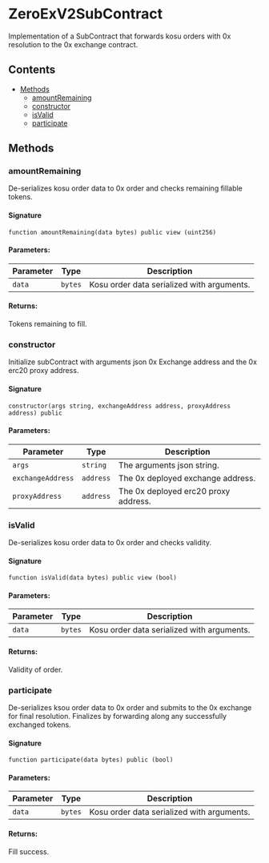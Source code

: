 # ZeroExV2SubContract

Implementation of a SubContract that forwards kosu orders with 0x resolution to the 0x exchange contract.

## Contents

-   [Methods](undefined)
    -   [amountRemaining](#amountremaining)
    -   [constructor](#constructor)
    -   [isValid](#isvalid)
    -   [participate](#participate)

## Methods

### amountRemaining

De-serializes kosu order data to 0x order and checks remaining fillable tokens.

#### Signature

```solidity
function amountRemaining(data bytes) public view (uint256)
```

#### Parameters:

| Parameter | Type    | Description                                |
| --------- | ------- | ------------------------------------------ |
| `data`    | `bytes` | Kosu order data serialized with arguments. |

#### Returns:

Tokens remaining to fill.

### constructor

Initialize subContract with arguments json 0x Exchange address and the 0x erc20 proxy address.

#### Signature

```solidity
constructor(args string, exchangeAddress address, proxyAddress address) public
```

#### Parameters:

| Parameter         | Type      | Description                          |
| ----------------- | --------- | ------------------------------------ |
| `args`            | `string`  | The arguments json string.           |
| `exchangeAddress` | `address` | The 0x deployed exchange address.    |
| `proxyAddress`    | `address` | The 0x deployed erc20 proxy address. |

### isValid

De-serializes kosu order data to 0x order and checks validity.

#### Signature

```solidity
function isValid(data bytes) public view (bool)
```

#### Parameters:

| Parameter | Type    | Description                                |
| --------- | ------- | ------------------------------------------ |
| `data`    | `bytes` | Kosu order data serialized with arguments. |

#### Returns:

Validity of order.

### participate

De-serializes ksou order data to 0x order and submits to the 0x exchange for final resolution. Finalizes by forwarding along any successfully exchanged tokens.

#### Signature

```solidity
function participate(data bytes) public (bool)
```

#### Parameters:

| Parameter | Type    | Description                                |
| --------- | ------- | ------------------------------------------ |
| `data`    | `bytes` | Kosu order data serialized with arguments. |

#### Returns:

Fill success.
